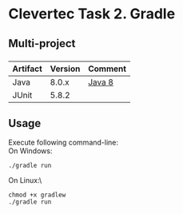 # Clevertec Task 2. Gradle
## Multi-project
###
| Artifact  | Version | Comment  |
|---|---------|---|
| Java | 8.0.x   | [Java 8](https://www.oracle.com/technetwork/java/javase/downloads/jdk8-downloads-2133151.html) |
|JUnit| 5.8.2   |

## Usage
Execute following command-line:\
On Windows:
```
./gradle run
```
On Linux:\
```
chmod +x gradlew
./gradle run
```